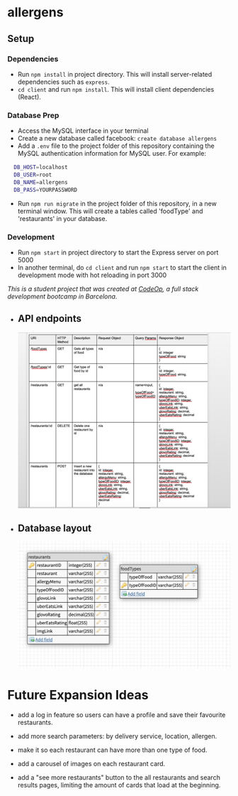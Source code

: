 # allergens

## Setup

### Dependencies

- Run `npm install` in project directory. This will install server-related dependencies such as `express`.
- `cd client` and run `npm install`. This will install client dependencies (React).

### Database Prep

- Access the MySQL interface in your terminal
- Create a new database called facebook: `create database allergens`
- Add a `.env` file to the project folder of this repository containing the MySQL authentication information for MySQL user. For example:

```bash
  DB_HOST=localhost
  DB_USER=root
  DB_NAME=allergens
  DB_PASS=YOURPASSWORD
```

- Run `npm run migrate` in the project folder of this repository, in a new terminal window. This will create a tables called 'foodType' and 'restaurants' in your database.

### Development

- Run `npm start` in project directory to start the Express server on port 5000
- In another terminal, do `cd client` and run `npm start` to start the client in development mode with hot reloading in port 3000

_This is a student project that was created at [CodeOp](http://codeop.tech), a full stack development bootcamp in Barcelona._

- ## API endpoints

  ![API endpoints](/readmeImgs/APIroutes.png)

- ## Database layout

  ![Databases](/readmeImgs/database.png)

# Future Expansion Ideas

- add a log in feature so users can have a profile and save their favourite restaurants.

- add more search parameters: by delivery service, location, allergen.

- make it so each restaurant can have more than one type of food.

- add a carousel of images on each restaurant card.

- add a "see more restaurants" button to the all restaurants and search results pages, limiting the amount of cards that load at the beginning.
